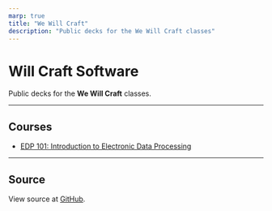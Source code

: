 ```yaml
---
marp: true
title: "We Will Craft"
description: "Public decks for the We Will Craft classes"
---
```


# Will Craft Software

Public decks for the **We Will Craft** classes.

---

## Courses

- [EDP 101: Introduction to Electronic Data Processing](/edp101)

---

## Source

View source at [GitHub](https://github.com/wewillcraft/decks).
